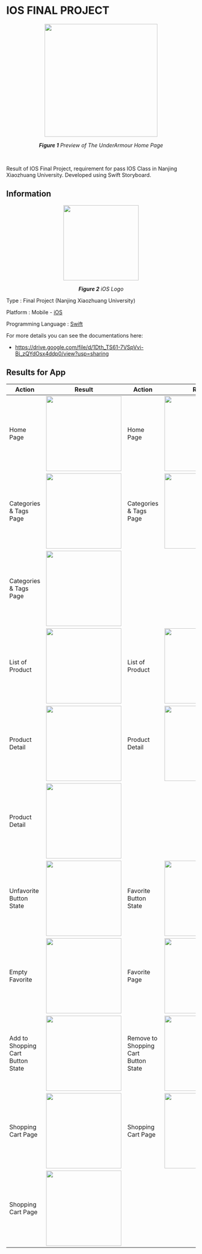 # IOS FINAL PROJECT
 
<p align="center">
  <img src="https://user-images.githubusercontent.com/32255348/127984277-e82cb99b-65f5-464a-9ff1-07c1d5c61cbe.png" width="300" />
</p>

<p align="center"><i><b>Figure 1</b> Preview of The UnderArmour Home Page</i></p>

<br/>

Result of IOS Final Project, requirement for pass IOS Class in Nanjing Xiaozhuang University. Developed using Swift Storyboard.

## Information
<p align="center">
  <img src="https://upload.wikimedia.org/wikipedia/commons/thumb/c/ca/IOS_logo.svg/1200px-IOS_logo.svg.png" width="200"/>
</p>
<p align="center"><i><b>Figure 2</b> iOS Logo</i></p>

Type                  : Final Project (Nanjing Xiaozhuang University)

Platform              : Mobile - [iOS](https://www.apple.com/id/ios/ios-14/)

Programming Language  : [Swift](https://developer.apple.com/swift/)

For more details you can see the documentations here:
- https://drive.google.com/file/d/1Dth_TS61-7VSpVvi-Bj_zQYdOsx4ddp0/view?usp=sharing

## Results for App 
| Action                            | Result                                  | Action                            | Result                                  |
| -------------                     |------------------                       | -------------                     |------------------                       |
| Home Page                      | <img src="https://user-images.githubusercontent.com/32255348/127986403-71db59c7-81a5-464c-8676-1e62d18f049f.png" width="200" />      | Home Page             | <img src="https://user-images.githubusercontent.com/32255348/127985818-a96979e4-737e-4c4a-93d4-fa718590c62b.png" width="200" />      |
| Categories & Tags Page        | <img src="https://user-images.githubusercontent.com/32255348/127985498-964d420d-c2f6-4556-bb2b-3f8efd8c08ed.png" width="200" />      |  Categories & Tags Page                   | <img src="https://user-images.githubusercontent.com/32255348/127985510-abbd4466-764c-400f-943d-34ebcc3b3261.png" width="200" />      |
| Categories & Tags Page           | <img src="https://user-images.githubusercontent.com/32255348/127985515-aa54c788-f9e8-452e-901f-f4971afb5585.png" width="200" /> |  |       |
| List of Product             | <img src="https://user-images.githubusercontent.com/32255348/127986187-04020792-d5ce-4423-8f38-99d67530b45f.png" width="200" />      | List of Product            | <img src="https://user-images.githubusercontent.com/32255348/127986198-e4025f7d-a0e2-49a4-8eec-ff69e501d529.png" width="200" />      |
| Product Detail             | <img src="https://user-images.githubusercontent.com/32255348/127986793-280c3e51-f182-4e7c-a589-ea8cb467c9c5.png" width="200" />      | Product Detail            | <img src="https://user-images.githubusercontent.com/32255348/127986805-a3620e52-98d3-4b27-857b-3177976c2104.png" width="200" />      |
| Product Detail             | <img src="https://user-images.githubusercontent.com/32255348/127986781-64e41cef-2cb6-44f1-8738-9dc99afe92ae.png" width="200" />      |             |  |
| Unfavorite Button State             | <img src="https://user-images.githubusercontent.com/32255348/127987611-d7d12531-e476-41f4-8057-fc1adc60458c.png" width="200" />      | Favorite Button State            | <img src="https://user-images.githubusercontent.com/32255348/127987627-ac9b753d-5713-4071-a1ce-29d0bd849857.png" width="200" />      |
| Empty Favorite             | <img src="https://user-images.githubusercontent.com/32255348/127988217-e86ec4ed-a47c-49b3-ae49-2503cc8f1511.png" width="200" />      | Favorite Page            | <img src="https://user-images.githubusercontent.com/32255348/127988502-5efc008a-548a-4220-b551-4e7771918d74.png" width="200" />      |
| Add to Shopping Cart Button State             | <img src="https://user-images.githubusercontent.com/32255348/127988760-b8b98936-8325-464c-8b77-145571d449f7.png" width="200" />      | Remove to Shopping Cart Button State            | <img src="https://user-images.githubusercontent.com/32255348/127988747-1a29e346-5a2e-4120-ade3-62bbd69aef9a.png" width="200" />      |
| Shopping Cart Page             | <img src="https://user-images.githubusercontent.com/32255348/127989061-9c66d7cd-2fdd-4d04-b3b5-44f0288c3c5d.png" width="200" />      | Shopping Cart Page            | <img src="https://user-images.githubusercontent.com/32255348/127989068-18ab2d12-41ea-45ad-9cb4-e6c6aec991f7.png" width="200" />      |
| Shopping Cart Page             | <img src="https://user-images.githubusercontent.com/32255348/127989047-d7e7fc9c-11d3-4e1a-be6d-3f50ccc98240.png" width="200" />      |  |  |


